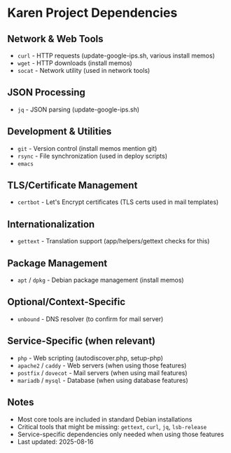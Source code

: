 # Karen Project Dependencies

## Network & Web Tools
- `curl` - HTTP requests (update-google-ips.sh, various install memos)
- `wget` - HTTP downloads (install memos)
- `socat` - Network utility (used in network tools)

## JSON Processing
- `jq` - JSON parsing (update-google-ips.sh)

## Development & Utilities
- `git` - Version control (install memos mention git)
- `rsync` - File synchronization (used in deploy scripts)
- `emacs`

## TLS/Certificate Management
- `certbot` - Let's Encrypt certificates (TLS certs used in mail templates)

## Internationalization
- `gettext` - Translation support (app/helpers/gettext checks for this)

## Package Management
- `apt` / `dpkg` - Debian package management (install memos)

## Optional/Context-Specific
- `unbound` - DNS resolver (to confirm for mail server)

## Service-Specific (when relevant)
- `php` - Web scripting (autodiscover.php, setup-php)
- `apache2` / `caddy` - Web servers (when using those features)
- `postfix` / `dovecot` - Mail servers (when using mail features)
- `mariadb` / `mysql` - Database (when using database features)

## Notes
- Most core tools are included in standard Debian installations
- Critical tools that might be missing: `gettext`, `curl`, `jq`, `lsb-release`
- Service-specific dependencies only needed when using those features
- Last updated: 2025-08-16
